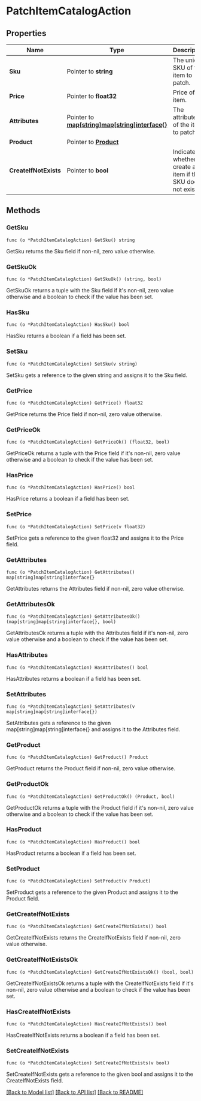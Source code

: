 # PatchItemCatalogAction

## Properties

Name | Type | Description | Notes
------------ | ------------- | ------------- | -------------
**Sku** | Pointer to **string** | The unique SKU of the item to patch. | 
**Price** | Pointer to **float32** | Price of the item. | [optional] 
**Attributes** | Pointer to [**map[string]map[string]interface{}**](map[string]interface{}.md) | The attributes of the item to patch. | [optional] 
**Product** | Pointer to [**Product**](Product.md) |  | [optional] 
**CreateIfNotExists** | Pointer to **bool** | Indicates whether to create an item if the SKU does not exist. | [optional] [default to false]

## Methods

### GetSku

`func (o *PatchItemCatalogAction) GetSku() string`

GetSku returns the Sku field if non-nil, zero value otherwise.

### GetSkuOk

`func (o *PatchItemCatalogAction) GetSkuOk() (string, bool)`

GetSkuOk returns a tuple with the Sku field if it's non-nil, zero value otherwise
and a boolean to check if the value has been set.

### HasSku

`func (o *PatchItemCatalogAction) HasSku() bool`

HasSku returns a boolean if a field has been set.

### SetSku

`func (o *PatchItemCatalogAction) SetSku(v string)`

SetSku gets a reference to the given string and assigns it to the Sku field.

### GetPrice

`func (o *PatchItemCatalogAction) GetPrice() float32`

GetPrice returns the Price field if non-nil, zero value otherwise.

### GetPriceOk

`func (o *PatchItemCatalogAction) GetPriceOk() (float32, bool)`

GetPriceOk returns a tuple with the Price field if it's non-nil, zero value otherwise
and a boolean to check if the value has been set.

### HasPrice

`func (o *PatchItemCatalogAction) HasPrice() bool`

HasPrice returns a boolean if a field has been set.

### SetPrice

`func (o *PatchItemCatalogAction) SetPrice(v float32)`

SetPrice gets a reference to the given float32 and assigns it to the Price field.

### GetAttributes

`func (o *PatchItemCatalogAction) GetAttributes() map[string]map[string]interface{}`

GetAttributes returns the Attributes field if non-nil, zero value otherwise.

### GetAttributesOk

`func (o *PatchItemCatalogAction) GetAttributesOk() (map[string]map[string]interface{}, bool)`

GetAttributesOk returns a tuple with the Attributes field if it's non-nil, zero value otherwise
and a boolean to check if the value has been set.

### HasAttributes

`func (o *PatchItemCatalogAction) HasAttributes() bool`

HasAttributes returns a boolean if a field has been set.

### SetAttributes

`func (o *PatchItemCatalogAction) SetAttributes(v map[string]map[string]interface{})`

SetAttributes gets a reference to the given map[string]map[string]interface{} and assigns it to the Attributes field.

### GetProduct

`func (o *PatchItemCatalogAction) GetProduct() Product`

GetProduct returns the Product field if non-nil, zero value otherwise.

### GetProductOk

`func (o *PatchItemCatalogAction) GetProductOk() (Product, bool)`

GetProductOk returns a tuple with the Product field if it's non-nil, zero value otherwise
and a boolean to check if the value has been set.

### HasProduct

`func (o *PatchItemCatalogAction) HasProduct() bool`

HasProduct returns a boolean if a field has been set.

### SetProduct

`func (o *PatchItemCatalogAction) SetProduct(v Product)`

SetProduct gets a reference to the given Product and assigns it to the Product field.

### GetCreateIfNotExists

`func (o *PatchItemCatalogAction) GetCreateIfNotExists() bool`

GetCreateIfNotExists returns the CreateIfNotExists field if non-nil, zero value otherwise.

### GetCreateIfNotExistsOk

`func (o *PatchItemCatalogAction) GetCreateIfNotExistsOk() (bool, bool)`

GetCreateIfNotExistsOk returns a tuple with the CreateIfNotExists field if it's non-nil, zero value otherwise
and a boolean to check if the value has been set.

### HasCreateIfNotExists

`func (o *PatchItemCatalogAction) HasCreateIfNotExists() bool`

HasCreateIfNotExists returns a boolean if a field has been set.

### SetCreateIfNotExists

`func (o *PatchItemCatalogAction) SetCreateIfNotExists(v bool)`

SetCreateIfNotExists gets a reference to the given bool and assigns it to the CreateIfNotExists field.


[[Back to Model list]](../README.md#documentation-for-models) [[Back to API list]](../README.md#documentation-for-api-endpoints) [[Back to README]](../README.md)


